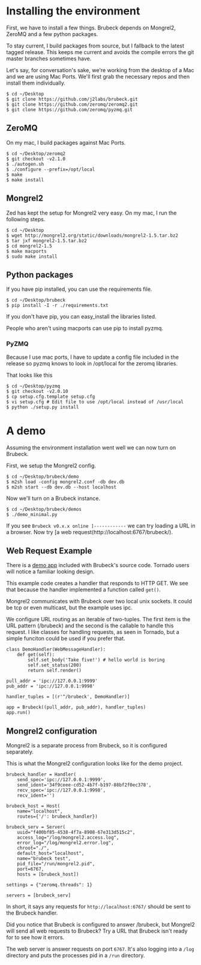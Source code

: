# Installing the environment

First, we have to install a few things. Brubeck depends on Mongrel2, ZeroMQ and a few python packages.

To stay current, I build packages from source, but I fallback to the latest tagged release. This keeps me current and avoids the compile errors the git master branches sometimes have.

Let's say, for conversation's sake, we're working from the desktop of a Mac and we are using Mac Ports. We'll first grab the necessary repos and then install them individually.

    $ cd ~/Desktop
    $ git clone https://github.com/j2labs/brubeck.git
    $ git clone https://github.com/zeromq/zeromq2.git
    $ git clone https://github.com/zeromq/pyzmq.git

## ZeroMQ

On my mac, I build packages against Mac Ports.

    $ cd ~/Desktop/zeromq2
    $ git checkout -v2.1.0
    $ ./autogen.sh
    $ ./configure --prefix=/opt/local
    $ make 
    $ make install

## Mongrel2

Zed has kept the setup for Mongrel2 very easy. On my mac, I run the following steps.

    $ cd ~/Desktop
    $ wget http://mongrel2.org/static/downloads/mongrel2-1.5.tar.bz2
    $ tar jxf mongrel2-1.5.tar.bz2
    $ cd mongrel2-1.5
    $ make macports
    $ sudo make install

## Python packages

If you have pip installed, you can use the requirements file. 

    $ cd ~/Desktop/brubeck
    $ pip install -I -r ./requirements.txt

If you don't have pip, you can easy_install the libraries listed.

People who aren't using macports can use pip to install pyzmq. 

### PyZMQ

Because I use mac ports, I have to update a config file included in the release so pyzmq knows to look in /opt/local for the zeromq libraries.

That looks like this

    $ cd ~/Desktop/pyzmq
    $ git checkout -v2.0.10
    $ cp setup.cfg.template setup.cfg
    $ vi setup.cfg # Edit file to use /opt/local instead of /usr/local
    $ python ./setup.py install

# A demo

Assuming the environment installation went well we can now turn on Brubeck.

First, we setup the Mongrel2 config.

    $ cd ~/Desktop/brubeck/demo
    $ m2sh load -config mongrel2.conf -db dev.db
    $ m2sh start --db dev.db --host localhost

Now we'll turn on a Brubeck instance.

    $ cd ~/Desktop/brubeck/demos
    $ ./demo_minimal.py

If you see `Brubeck v0.x.x online ]------------` we can try loading a URL in a browser. 
Now try [a web request(http://localhost:6767/brubeck/).

## Web Request Example

There is a [demo app](https://github.com/j2labs/brubeck/blob/master/demo/demo_minimal.py) included with Brubeck's source code. Tornado users will notice a familiar looking design.

This example code creates a handler that responds to HTTP GET. We see that because the handler implemented a function called `get()`. 

Mongrel2 communicates with Brubeck over two local unix sockets. It could be tcp or even multicast, but the example uses ipc. 

We configure URL routing as an iterable of two-tuples. The first item is the URL pattern (/brubeck) and the second is the callable to handle this request. I like classes for handling requests, as seen in Tornado, but a simple funciton could be used if you prefer that.

    class DemoHandler(WebMessageHandler):
        def get(self):
            self.set_body('Take five!') # hello world is boring
            self.set_status(200)
            return self.render()

    pull_addr = 'ipc://127.0.0.1:9999'
    pub_addr = 'ipc://127.0.0.1:9998'

    handler_tuples = [(r'^/brubeck', DemoHandler)]

    app = Brubeck((pull_addr, pub_addr), handler_tuples)
    app.run()

## Mongrel2 configuration

Mongrel2 is a separate process from Brubeck, so it is configured separately.

This is what the Mongrel2 configuration looks like for the demo project.

    brubeck_handler = Handler(
        send_spec='ipc://127.0.0.1:9999',
        send_ident='34f9ceee-cd52-4b7f-b197-88bf2f0ec378',
        recv_spec='ipc://127.0.0.1:9998', 
        recv_ident='')

    brubeck_host = Host(
        name="localhost", 
        routes={'/': brubeck_handler})
    
    brubeck_serv = Server(
        uuid="f400bf85-4538-4f7a-8908-67e313d515c2",
        access_log="/log/mongrel2.access.log",
        error_log="/log/mongrel2.error.log",
        chroot="./",
        default_host="localhost",
        name="brubeck test",
        pid_file="/run/mongrel2.pid",
        port=6767,
        hosts = [brubeck_host])
    
    settings = {"zeromq.threads": 1}
    
    servers = [brubeck_serv]
    
In short, it says any requests for `http://localhost:6767/` should be sent to the Brubeck handler. 

Did you notice that Brubeck is configured to answer /brubeck, but Mongrel2 will send all web requests to Brubeck? Try a URL that Brubeck isn't ready for to see how it errors.

The web server is answer requests on port `6767`. It's also logging into a `/log` directory and puts the processes pid in a `/run` directory.
